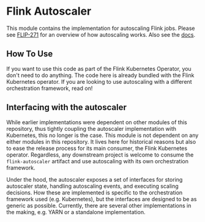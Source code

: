 # Flink Autoscaler

This module contains the implementation for autoscaling Flink jobs.
Please see [FLIP-271](https://cwiki.apache.org/confluence/display/FLINK/FLIP-271%3A+Autoscaling)
for an overview of how autoscaling works. Also see the [docs](../docs).

## How To Use

If you want to use this code as part of the Flink Kubernetes Operator, you don't need to
do anything. The code here is already bundled with the Flink Kubernetes operator.
If you are looking to use autoscaling with a different orchestration framework, read on!

## Interfacing with the autoscaler

While earlier implementations were dependent on other modules of this repository,
thus tightly coupling the autoscaler implementation with Kubernetes, this no
longer is the case. This module is not dependent on any either modules in this repository.
It lives here for historical reasons but also to ease the release process for its main
consumer, the Flink Kubernetes operator. Regardless, any downstream project is welcome
to consume the `flink-autoscaler` artifact and use autoscaling with its own orchestration
framework.

Under the hood, the autoscaler exposes a set of interfaces for storing autoscaler state,
handling autoscaling events, and executing scaling decisions. How these are implemented
is specific to the orchestration framework used (e.g. Kubernetes), but the interfaces are
designed to be as generic as possible. Currently, there are several other implementations
in the making, e.g. YARN or a standalone implementation.

